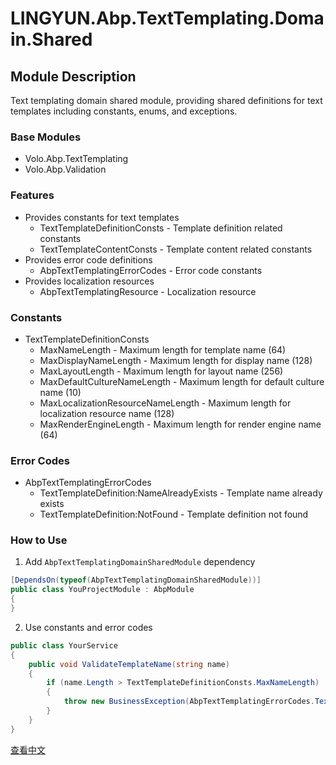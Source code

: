 # LINGYUN.Abp.TextTemplating.Domain.Shared

## Module Description

Text templating domain shared module, providing shared definitions for text templates including constants, enums, and exceptions.

### Base Modules

* Volo.Abp.TextTemplating
* Volo.Abp.Validation

### Features

* Provides constants for text templates
  * TextTemplateDefinitionConsts - Template definition related constants
  * TextTemplateContentConsts - Template content related constants
* Provides error code definitions
  * AbpTextTemplatingErrorCodes - Error code constants
* Provides localization resources
  * AbpTextTemplatingResource - Localization resource

### Constants

* TextTemplateDefinitionConsts
  * MaxNameLength - Maximum length for template name (64)
  * MaxDisplayNameLength - Maximum length for display name (128)
  * MaxLayoutLength - Maximum length for layout name (256)
  * MaxDefaultCultureNameLength - Maximum length for default culture name (10)
  * MaxLocalizationResourceNameLength - Maximum length for localization resource name (128)
  * MaxRenderEngineLength - Maximum length for render engine name (64)

### Error Codes

* AbpTextTemplatingErrorCodes
  * TextTemplateDefinition:NameAlreadyExists - Template name already exists
  * TextTemplateDefinition:NotFound - Template definition not found

### How to Use

1. Add `AbpTextTemplatingDomainSharedModule` dependency

```csharp
[DependsOn(typeof(AbpTextTemplatingDomainSharedModule))]
public class YouProjectModule : AbpModule
{
}
```

2. Use constants and error codes

```csharp
public class YourService
{
    public void ValidateTemplateName(string name)
    {
        if (name.Length > TextTemplateDefinitionConsts.MaxNameLength)
        {
            throw new BusinessException(AbpTextTemplatingErrorCodes.TextTemplateDefinition.NameAlreadyExists);
        }
    }
}
```

[查看中文](README.md)
